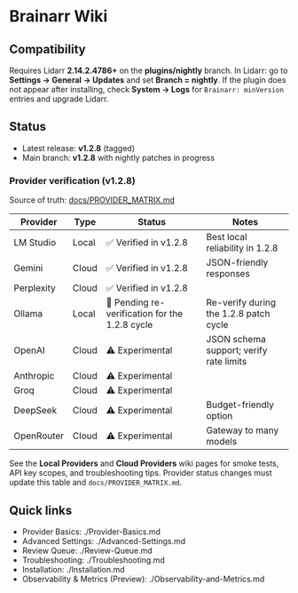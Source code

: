 # Brainarr Wiki

## Compatibility

Requires Lidarr **2.14.2.4786+** on the **plugins/nightly** branch. In Lidarr: go to **Settings → General → Updates** and set **Branch = nightly**. If the plugin does not appear after installing, check **System → Logs** for `Brainarr: minVersion` entries and upgrade Lidarr.

## Status

- Latest release: **v1.2.8** (tagged)
- Main branch: **v1.2.8** with nightly patches in progress

### Provider verification (v1.2.8)

Source of truth: [docs/PROVIDER_MATRIX.md](../docs/PROVIDER_MATRIX.md)

<!-- PROVIDER_MATRIX_START -->
| Provider | Type | Status | Notes |
| --- | --- | --- | --- |
| LM Studio | Local | ✅ Verified in v1.2.8 | Best local reliability in 1.2.8 |
| Gemini | Cloud | ✅ Verified in v1.2.8 | JSON-friendly responses |
| Perplexity | Cloud | ✅ Verified in v1.2.8 | |
| Ollama | Local | 🔄 Pending re-verification for the 1.2.8 cycle | Re-verify during the 1.2.8 patch cycle |
| OpenAI | Cloud | ⚠️ Experimental | JSON schema support; verify rate limits |
| Anthropic | Cloud | ⚠️ Experimental | |
| Groq | Cloud | ⚠️ Experimental | |
| DeepSeek | Cloud | ⚠️ Experimental | Budget-friendly option |
| OpenRouter | Cloud | ⚠️ Experimental | Gateway to many models |
<!-- PROVIDER_MATRIX_END -->

See the **Local Providers** and **Cloud Providers** wiki pages for smoke tests, API key scopes, and troubleshooting tips. Provider status changes must update this table and `docs/PROVIDER_MATRIX.md`.

## Quick links

- Provider Basics: ./Provider-Basics.md
- Advanced Settings: ./Advanced-Settings.md
- Review Queue: ./Review-Queue.md
- Troubleshooting: ./Troubleshooting.md
- Installation: ./Installation.md
- Observability & Metrics (Preview): ./Observability-and-Metrics.md
